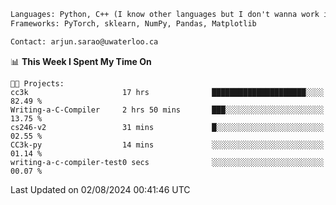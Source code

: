 ```txt
Languages: Python, C++ (I know other languages but I don't wanna work in em)
Frameworks: PyTorch, sklearn, NumPy, Pandas, Matplotlib

Contact: arjun.sarao@uwaterloo.ca
```

<!--START_SECTION:waka-->
📊 **This Week I Spent My Time On** 

```text
🐱‍💻 Projects: 
cc3k                     17 hrs              █████████████████████░░░░   82.49 % 
Writing-a-C-Compiler     2 hrs 50 mins       ███░░░░░░░░░░░░░░░░░░░░░░   13.75 % 
cs246-v2                 31 mins             █░░░░░░░░░░░░░░░░░░░░░░░░   02.55 % 
CC3k-py                  14 mins             ░░░░░░░░░░░░░░░░░░░░░░░░░   01.14 % 
writing-a-c-compiler-test0 secs              ░░░░░░░░░░░░░░░░░░░░░░░░░   00.07 % 
```


 Last Updated on 02/08/2024 00:41:46 UTC
<!--END_SECTION:waka-->
